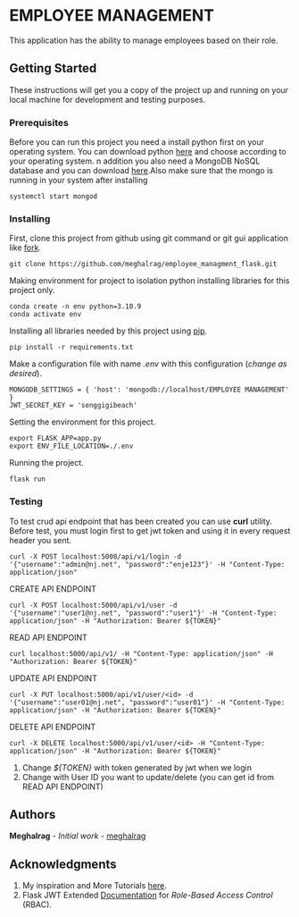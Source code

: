 # EMPLOYEE MANAGEMENT

This application has the ability to manage employees based on their role.


## Getting Started

These instructions will get you a copy of the project up and running on your local machine for development 
and testing purposes.

### Prerequisites
Before you can run this project you need a install python first on your operating system.
You can download python [here](https://www.python.org/downloads/) and choose according to your operating system.
n addition you also need a MongoDB NoSQL database and you can download 
[here](https://www.mongodb.com/download-center/community).Also make sure that the mongo is running in your system after installing

```
systemctl start mongod
```

### Installing

First, clone this project from github using git command or git gui application like [fork](https://git-fork.com/).
```
git clone https://github.com/meghalrag/employee_managment_flask.git
```

Making environment for project to isolation python installing libraries for this project only.
```
conda create -n env python=3.10.9
conda activate env
```

Installing all libraries needed by this project using [pip](https://pypi.org/project/pip/).
```
pip install -r requirements.txt
```

Make a configuration file with name *.env* with this configuration (_change as desired_).
```
MONGODB_SETTINGS = { 'host': 'mongodb://localhost/EMPLOYEE MANAGEMENT' }
JWT_SECRET_KEY = 'senggigibeach'
```

Setting the environment for this project.
```
export FLASK_APP=app.py
export ENV_FILE_LOCATION=./.env
``` 

Running the project.
```
flask run
```

### Testing

To test crud api endpoint that has been created you can use **curl** utility. Before test, you must login
first to get jwt token and using it in every request header you sent.
```
curl -X POST localhost:5000/api/v1/login -d '{"username":"admin@nj.net", "password":"enje123"}' -H "Content-Type: application/json"
``` 

CREATE API ENDPOINT
```
curl -X POST localhost:5000/api/v1/user -d '{"username":"user1@nj.net", "password":"user1"}' -H "Content-Type: application/json" -H "Authorization: Bearer ${TOKEN}"
```

READ API ENDPOINT
```
curl localhost:5000/api/v1/ -H "Content-Type: application/json" -H "Authorization: Bearer ${TOKEN}"
```

UPDATE API ENDPOINT
```
curl -X PUT localhost:5000/api/v1/user/<id> -d '{"username":"user01@nj.net", "password":"user01"}' -H "Content-Type: application/json" -H "Authorization: Bearer ${TOKEN}"
```

DELETE API ENDPOINT
```
curl -X DELETE localhost:5000/api/v1/user/<id> -H "Content-Type: application/json" -H "Authorization: Bearer ${TOKEN}"
```

1. Change *${TOKEN}* with token generated by jwt when we login
2. Change *<id>* with User ID you want to update/delete (you can get id from READ API ENDPOINT)


## Authors

**Meghalrag** - *Initial work* - [meghalrag](https://github.com/meghalrag)


## Acknowledgments

1. My inspiration and More Tutorials [here](https://dev.to/paurakhsharma/flask-rest-api-part-0-setup-basic-crud-api-4650).
2. Flask JWT Extended [Documentation](https://flask-jwt-extended.readthedocs.io/en/stable/tokens_from_complex_object/)
for _Role-Based Access Control_ (RBAC).